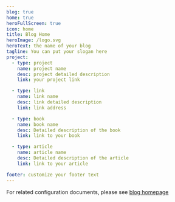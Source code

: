 ```yaml
---
blog: true
home: true
heroFullScreen: true
icon: home
title: Blog Home
heroImage: /logo.svg
heroText: the name of your blog
tagline: You can put your slogan here
project:
  - type: project
    name: project name
    desc: project detailed description
    link: your project link

  - type: link
    name: link name
    desc: link detailed description
    link: link address

  - type: book
    name: book name
    desc: Detailed description of the book
    link: link to your book

  - type: article
    name: article name
    desc: Detailed description of the article
    link: link to your article

footer: customize your footer text
---
```


For related configuration documents, please see [blog homepage](https://vuepress-theme-hope.github.io/guide/layout/blog/)

